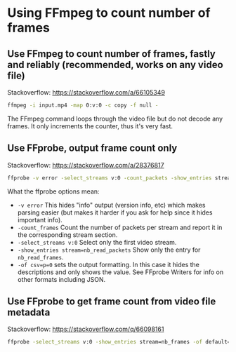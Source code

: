 # Using FFmpeg to count number of frames

## Use FFmpeg to count number of frames, fastly and reliably (recommended, works on any video file)
Stackoverflow: https://stackoverflow.com/a/66105349
```bash
ffmpeg -i input.mp4 -map 0:v:0 -c copy -f null -
```
The FFmpeg command loops through the video file but do not decode any frames. It only increments the counter, thus it's very fast.

## Use FFprobe, output frame count only
Stackoverflow: https://stackoverflow.com/a/28376817
```bash
ffprobe -v error -select_streams v:0 -count_packets -show_entries stream=nb_read_packets -of csv=p=0 input.mp4
```
What the ffprobe options mean:
- `-v error` This hides "info" output (version info, etc) which makes parsing easier (but makes it harder if you ask for help since it hides important info).
- `-count_frames` Count the number of packets per stream and report it in the corresponding stream section.
- `-select_streams v:0` Select only the first video stream.
- `-show_entries stream=nb_read_packets` Show only the entry for `nb_read_frames`.
- `-of csv=p=0` sets the output formatting. In this case it hides the descriptions and only shows the value. See FFprobe Writers for info on other formats including JSON.

## Use FFprobe to get frame count from video file metadata
Stackoverflow: https://stackoverflow.com/q/66098161
```bash
ffprobe -select_streams v:0 -show_entries stream=nb_frames -of default=noprint_wrappers=1 input.mp4
```

